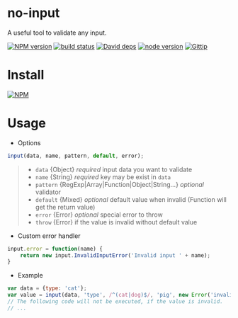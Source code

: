 # no-input
A useful tool to validate any input.

[![NPM version][npm-image]][npm-url]
[![build status][travis-image]][travis-url]
[![David deps][david-image]][david-url]
[![node version][node-image]][node-url]
[![Gittip][gittip-image]][gittip-url]

[npm-image]: https://img.shields.io/npm/v/no-input.svg?style=flat-square
[npm-url]: https://npmjs.org/package/no-input
[travis-image]: https://travis-ci.org/Jackong/no-input.svg?branch=master
[travis-url]: https://travis-ci.org/Jackong/no-input
[david-image]: https://img.shields.io/david/Jackong/no-input.svg?style=flat-square
[david-url]: https://david-dm.org/Jackong/no-input
[node-image]: https://img.shields.io/badge/node.js-%3E=_0.11-green.svg?style=flat-square
[node-url]: http://nodejs.org/download/
[gittip-image]: https://img.shields.io/gratipay/Jackong.svg
[gittip-url]: https://gratipay.com/~Jackong

# Install

[![NPM](https://nodei.co/npm/no-input.png?downloads=true)](https://nodei.co/npm/no-input/)

# Usage

* Options

```js
input(data, name, pattern, default, error);
```
> * `data` {Object} *required* input data you want to validate
> * `name` {String} *required* key may be exist in `data`
> * `pattern` {RegExp|Array|Function|Object|String...} *optional* validator
> * `default` {Mixed} *optional* default value when invalid (Function will get the return value)
> * `error` {Error} *optional* special error to throw
> * `throw` {Error} if the value is invalid without default value 

* Custom error handler

```js
input.error = function(name) {
    return new input.InvalidInputError('Invalid input ' + name);
}
```

* Example
```js
var data = {type: 'cat'};
var value = input(data, 'type', /^(cat|dog)$/, 'pig', new Error('invalid type'));
// The following code will not be executed, if the value is invalid.
// ...

```